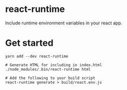 react-runtime
=============

Include runtime environment variables in your react app.

# Get started

	yarn add --dev react-runtime

	# Generate HTML for including in index.html
	./node_modules/.bin/react-runtime html

	# Add the following to your build script
	react-runtime generate > build/react.env.js
